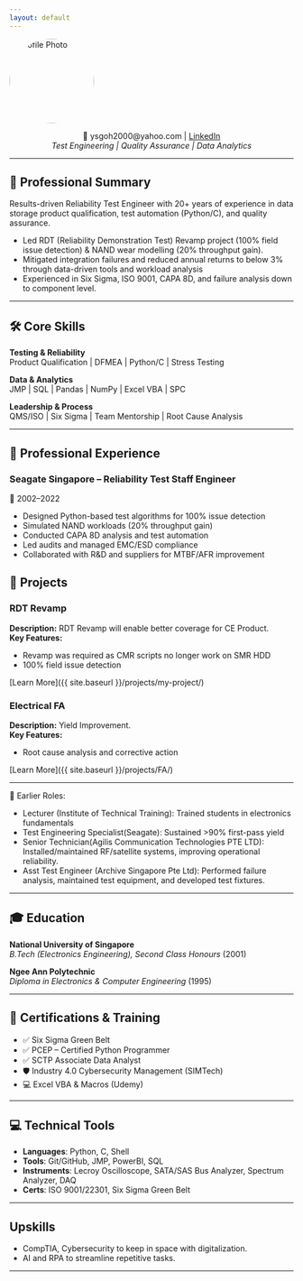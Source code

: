```yaml
---
layout: default
---
```


<div style="text-align: left;">
  <img src="{{ site.baseurl }}/assets/images/profile.jpg" alt="Profile Photo" style="width:150px; border-radius:50%;">
</div>

<p align="center">
📧 ysgoh2000@yahoo.com | <a href="https://www.linkedin.com/in/yeoksoon/">LinkedIn</a>  
<br>
<em>Test Engineering | Quality Assurance | Data Analytics</em>
</p>

---

## 🧭 Professional Summary

Results-driven Reliability Test Engineer with 20+ years of experience in data storage product qualification, test automation (Python/C), and quality assurance.

- Led RDT (Reliability Demonstration Test) Revamp project (100% field issue detection) & NAND wear modelling (20% throughput gain).
- Mitigated integration failures and reduced annual returns to below 3% through data-driven tools and workload analysis
- Experienced in Six Sigma, ISO 9001, CAPA 8D, and failure analysis down to component level.
    
---

## 🛠️ Core Skills

**Testing & Reliability**  
Product Qualification | DFMEA | Python/C | Stress Testing  

**Data & Analytics**  
JMP | SQL | Pandas | NumPy | Excel VBA | SPC  

**Leadership & Process**  
QMS/ISO | Six Sigma | Team Mentorship | Root Cause Analysis

---

## 💼 Professional Experience

### **Seagate Singapore – Reliability Test Staff Engineer**  
📅 2002–2022  
- Designed Python-based test algorithms for 100% issue detection  
- Simulated NAND workloads (20% throughput gain)  
- Conducted CAPA 8D analysis and test automation  
- Led audits and managed EMC/ESD compliance  
- Collaborated with R&D and suppliers for MTBF/AFR improvement  

## 🚀 Projects

### **RDT Revamp**

**Description:** RDT Revamp will enable better coverage for CE Product.  
**Key Features:**  
- Revamp was required as CMR scripts no longer work on SMR HDD  
- 100% field issue detection  

[Learn More]({{ site.baseurl }}/projects/my-project/)
### **Electrical FA**

**Description:**  Yield Improvement.   
**Key Features:**
- Root cause analysis and corrective action
  
 [Learn More]({{ site.baseurl }}/projects/FA/)
 
---
📅 Earlier Roles:
- Lecturer (Institute of Technical Training): Trained students in electronics fundamentals
- Test Engineering Specialist(Seagate): Sustained >90% first-pass yield
- Senior Technician(Agilis Communication Technologies PTE LTD): Installed/maintained RF/satellite systems, improving operational reliability.
- Asst Test Engineer (Archive Singapore Pte Ltd): Performed failure analysis, maintained test equipment, and developed test fixtures.
  
---

## 🎓 Education

**National University of Singapore**  
_B.Tech (Electronics Engineering), Second Class Honours_ (2001)

**Ngee Ann Polytechnic**  
_Diploma in Electronics & Computer Engineering_ (1995)

---

## 📜 Certifications & Training

- ✅ Six Sigma Green Belt  
- ✅ PCEP – Certified Python Programmer  
- ✅ SCTP Associate Data Analyst  
- 🛡️ Industry 4.0 Cybersecurity Management (SIMTech)  
- 💻 Excel VBA & Macros (Udemy)

---

## 💻 Technical Tools

- **Languages**: Python, C, Shell  
- **Tools**: Git/GitHub, JMP, PowerBI, SQL  
- **Instruments**: Lecroy Oscilloscope, SATA/SAS Bus Analyzer, Spectrum Analyzer, DAQ
- **Certs**: ISO 9001/22301, Six Sigma Green Belt

---

## Upskills

- CompTIA, Cybersecurity to keep in space with digitalization.
- AI and RPA to streamline repetitive tasks.

--- 
